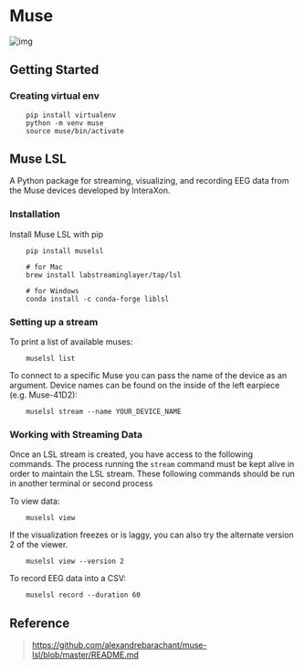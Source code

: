 # Muse
![img](https://github.com/alexandrebarachant/muse-lsl/blob/master/blinks.png?raw=true)

## Getting Started

### Creating virtual env
``` 
    pip install virtualenv
    python -m venv muse
    source muse/bin/activate
```

## Muse LSL
A Python package for streaming, visualizing, and recording EEG data from the Muse devices developed by InteraXon.

### Installation
Install Muse LSL with pip

```
    pip install muselsl

    # for Mac
    brew install labstreaminglayer/tap/lsl

    # for Windows
    conda install -c conda-forge liblsl
```
### Setting up a stream
To print a list of available muses:

```
    muselsl list
```

To connect to a specific Muse you can pass the name of the device as an argument. Device names can be found on the inside of the left earpiece (e.g. Muse-41D2):

```
    muselsl stream --name YOUR_DEVICE_NAME
```

### Working with Streaming Data

Once an LSL stream is created, you have access to the following commands.
The process running the `stream` command must be kept alive in order to maintain the LSL stream. 
These following commands should be run in another terminal or second process

To view data:
```
    muselsl view
```

If the visualization freezes or is laggy, you can also try the alternate version 2 of the viewer. 
```
    muselsl view --version 2
```

To record EEG data into a CSV:
```
    muselsl record --duration 60  
```

## Reference 
> https://github.com/alexandrebarachant/muse-lsl/blob/master/README.md




















